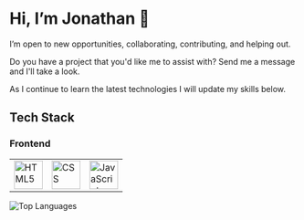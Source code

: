 <div>
  <h1>Hi, I’m Jonathan 👋</h1>
  <p>I’m open to new opportunities, collaborating, contributing, and helping out.</p>
  <p>Do you have a project that you'd like me to assist with? Send me a message and I'll take a look.</p>
  <p>As I continue to learn the latest technologies I will update my skills below.</p>
</div>

<div>
  <h2>Tech Stack</h2>
  
  <h3>Frontend</h3>
  <table>
    <tr>
      <td><img src="https://user-images.githubusercontent.com/25181517/192158954-f88b5814-d510-4564-b285-dff7d6400dad.png" alt="HTML5" width="50px" height="50px"></td>
      <td><img src="https://user-images.githubusercontent.com/25181517/183898674-75a4a1b1-f960-4ea9-abcb-637170a00a75.png" alt="CSS" width="50px" height="50px"></td>    
      <td><img src="https://user-images.githubusercontent.com/25181517/117447155-6a868a00-af3d-11eb-9cfe-245df15c9f3f.png" alt="JavaScript" width="50px" height="50px">
      </td>          
    </tr>
  </table>
</div>

<div>
  <img src="https://github-readme-stats.vercel.app/api/top-langs/?username=jonathangi28&layout=compact&theme=vision-friendly-dark" alt="Top Languages"/>
</div>
